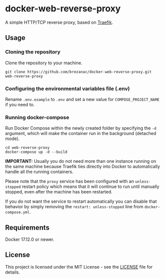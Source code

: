 # docker-web-reverse-proxy

A simple HTTP/TCP reverse proxy, based on [Traefik](https://traefik.io/).

## Usage

### Cloning the repository
Clone the repository to your machine.

```
git clone https://github.com/brezanac/docker-web-reverse-proxy.git web-reverse-proxy
```

### Configuring the environmental variables file (.env)

Rename `.env.example` to `.env` and set a new value for `COMPOSE_PROJECT_NAME` if you need to. 

### Running docker-compose

Run Docker Compose within the newly created folder by specifying the `-d` argument, which will make the container run in the background (detached mode).

```
cd web-reverse-proxy
docker-compose up -d --build
```
**IMPORTANT:** Usually you do not need more than one instance running on the same machine because Traefik ties directly into Docker to automatically handle all the running containers.

Please note that the `proxy` service has been configured with an `unless-stopped` restart policy which means that it will continue to run until manually stopped, even after the machine has been restarted.

If you do not want the service to restart automatically you can disable that behavior by simply removing the `restart: unless-stopped` line from `docker-compose.yml`.

## Requirements

Docker 17.12.0 or newer.

## License ##

This project is licensed under the MIT License - see the [LICENSE](LICENSE) file for details.
